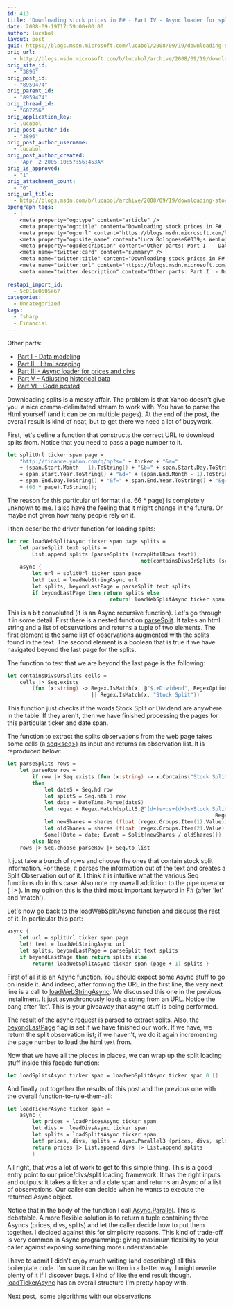 ```yaml
---
id: 413
title: 'Downloading stock prices in F# - Part IV - Async loader for splits'
date: 2008-09-19T17:59:00+00:00
author: lucabol
layout: post
guid: https://blogs.msdn.microsoft.com/lucabol/2008/09/19/downloading-stock-prices-in-f-part-iv-async-loader-for-splits/
orig_url:
  - http://blogs.msdn.microsoft.com/b/lucabol/archive/2008/09/19/downloading-stock-prices-in-f-part-iv-async-loader-for-splits.aspx
orig_site_id:
  - "3896"
orig_post_id:
  - "8959474"
orig_parent_id:
  - "8959474"
orig_thread_id:
  - "607256"
orig_application_key:
  - lucabol
orig_post_author_id:
  - "3896"
orig_post_author_username:
  - lucabol
orig_post_author_created:
  - 'Apr  2 2005 10:57:56:453AM'
orig_is_approved:
  - "1"
orig_attachment_count:
  - "0"
orig_url_title:
  - http://blogs.msdn.com/b/lucabol/archive/2008/09/19/downloading-stock-prices-in-f-part-iv-async-loader-for-splits.aspx
opengraph_tags:
  - |
    <meta property="og:type" content="article" />
    <meta property="og:title" content="Downloading stock prices in F#  - Part IV  - Async loader for splits" />
    <meta property="og:url" content="https://blogs.msdn.microsoft.com/lucabol/2008/09/19/downloading-stock-prices-in-f-part-iv-async-loader-for-splits/" />
    <meta property="og:site_name" content="Luca Bolognese&#039;s WebLog" />
    <meta property="og:description" content="Other parts: Part I  - Data modeling Part II  - Html scraping Part III  - Async loader for prices and divs Part V  - Adjusting historical data Part VI  - Code posted Downloading splits is a messy affair. The problem is that Yahoo doesn't give you&nbsp; a nice comma-delimitated stream to work with. You have..." />
    <meta name="twitter:card" content="summary" />
    <meta name="twitter:title" content="Downloading stock prices in F#  - Part IV  - Async loader for splits" />
    <meta name="twitter:url" content="https://blogs.msdn.microsoft.com/lucabol/2008/09/19/downloading-stock-prices-in-f-part-iv-async-loader-for-splits/" />
    <meta name="twitter:description" content="Other parts: Part I  - Data modeling Part II  - Html scraping Part III  - Async loader for prices and divs Part V  - Adjusting historical data Part VI  - Code posted Downloading splits is a messy affair. The problem is that Yahoo doesn't give you&nbsp; a nice comma-delimitated stream to work with. You have..." />
    
restapi_import_id:
  - 5c011e0505e67
categories:
  - Uncategorized
tags:
  - fsharp
  - Financial
---
```

Other parts:

  * [Part I  - Data modeling](http://blogs.msdn.com/lucabol/archive/2008/08/29/downloading-stock-prices-in-f-part-i-data-modeling.aspx)
  * [Part II  - Html scraping](http://blogs.msdn.com/lucabol/archive/2008/09/05/downloading-stock-prices-in-f-part-ii-html-scraping.aspx)
  * [Part III  - Async loader for prices and divs](http://blogs.msdn.com/lucabol/archive/2008/09/12/downloading-stock-prices-in-f-part-iii-async-loader-for-prices-and-divs.aspx)
  * [Part V  - Adjusting historical data](http://blogs.msdn.com/lucabol/archive/2008/09/26/downloading-stock-prices-in-f-part-v-adjusting-historical-data.aspx)
  * [Part VI  - Code posted](http://blogs.msdn.com/lucabol/archive/2008/10/20/downloading-stock-prices-in-f-part-vi-code-posted.aspx)

Downloading splits is a messy affair. The problem is that Yahoo doesn't give you&nbsp; a nice comma-delimitated stream to work with. You have to parse the Html yourself (and it can be on multiple pages). At the end of the post, the overall result is kind of neat, but to get there we need a lot of busywork.

First, let's define a function that constructs the correct URL to download splits from. Notice that you need to pass a page number to it.

```fsharp
let splitUrl ticker span page =
    "http://finance.yahoo.com/q/hp?s=" + ticker + "&a="
    + (span.Start.Month - 1).ToString() + "&b=" + span.Start.Day.ToString() + "&c=" 
    + span.Start.Year.ToString() + "&d=" + (span.End.Month - 1).ToString() + "&e="
    + span.End.Day.ToString() + "&f=" + span.End.Year.ToString() + "&g=v&z=66&y="
    + (66 * page).ToString();
```

The reason for this particular url format (i.e. 66 * page) is completely unknown to me. I also have the feeling that it might change in the future. Or maybe not given how many people rely on it.

I then describe the driver function for loading splits:

```fsharp
let rec loadWebSplitAsync ticker span page splits =
    let parseSplit text splits =
        List.append splits (parseSplits (scrapHtmlRows text)),
                                           not(containsDivsOrSplits (scrapHtmlCells text))
    async {
        let url = splitUrl ticker span page
        let! text = loadWebStringAsync url
        let splits, beyondLastPage = parseSplit text splits
        if beyondLastPage then return splits else
                                 return! loadWebSplitAsync ticker span (page + 1) splits }
```

This is a bit convoluted (it is an Async recursive function). Let's go through it in some detail. First there is a nested function <u>parseSplit</u>. It takes an html string and a list of observations and returns a tuple of two elements. The first element is the same list of observations augmented with the splits found in the text. The second element is a boolean that is true if we have navigated beyond the last page for the splits.

The function to test that we are beyond the last page is the following:

```fsharp
let containsDivsOrSplits cells =
    cells |> Seq.exists
        (fun (x:string) -> Regex.IsMatch(x, @"$.+Dividend", RegexOptions.Multiline)
                           || Regex.IsMatch(x, "Stock Split"))  
```

This function just checks if the words Stock Split or Dividend are anywhere in the table. If they aren't, then we have finished processing the pages for this particular ticker and date span.

The function to extract the splits observations from the web page takes some cells (a <u>seq<seq<string>>)</u> as input and returns an observation list. It is reproduced below:

```fsharp
let parseSplits rows =
    let parseRow row =
        if row |> Seq.exists (fun (x:string) -> x.Contains("Stock Split"))
        then
            let dateS = Seq.hd row
            let splitS = Seq.nth 1 row
            let date = DateTime.Parse(dateS)
            let regex = Regex.Match(splitS,@"(d+)s+:s+(d+)s+Stock Split",
                                                                   RegexOptions.Multiline)
            let newShares = shares (float (regex.Groups.Item(1).Value))
            let oldShares = shares (float (regex.Groups.Item(2).Value))
            Some({Date = date; Event = Split(newShares / oldShares)})
        else None
    rows |> Seq.choose parseRow |> Seq.to_list
```

It just take a bunch of rows and choose the ones that contain stock split information. For these, it parses the information out of the text and creates a Split Observation out of it. I think it is intuitive what the various Seq functions do in this case. Also note my overall addiction to the pipe operator ( |> ). In my opinion this is the third most important keyword in F# (after 'let' and 'match').

Let's now go back to the loadWebSplitAsync function and discuss the rest of it. In particular this part:

```fsharp
async {
    let url = splitUrl ticker span page
    let! text = loadWebStringAsync url
    let splits, beyondLastPage = parseSplit text splits
    if beyondLastPage then return splits else
        return! loadWebSplitAsync ticker span (page + 1) splits }
```

First of all it is an Async function. You should expect some Async stuff to go on inside it. And indeed, after forming the URL in the first line, the very next line is a call to <u>loadWebStringAsync</u>. We discussed this one in the previous installment. It just asynchronously loads a string from an URL. Notice the bang after 'let'. This is your giveaway that async stuff is being performed.

The result of the async request is parsed to extract splits. Also, the <u>beyondLastPage</u> flag is set if we have finished our work. If we have, we return the split observation list; if we haven't, we do it again incrementing the page number to load the html text from.

Now that we have all the pieces in places, we can wrap up the split loading stuff inside this facade function:

```fsharp
let loadSplitsAsync ticker span = loadWebSplitAsync ticker span 0 []
```

And finally put together the results of this post and the previous one with the overall function-to-rule-them-all:

```fsharp
let loadTickerAsync ticker span =
    async {
        let prices = loadPricesAsync ticker span
        let divs =  loadDivsAsync ticker span
        let splits = loadSplitsAsync ticker span
        let! prices, divs, splits = Async.Parallel3 (prices, divs, splits)
        return prices |> List.append divs |> List.append splits
        }
```

All right, that was a lot of work to get to this simple thing. This is a good entry point to our price/divs/split loading framework. It has the right inputs and outputs: it takes a ticker and a date span and returns an Async of a list of observations. Our caller can decide when he wants to execute the returned Async object.

Notice that in the body of the function I call <u>Async.Parallel</u>. This is debatable. A more flexible solution is to return a tuple containing three Asyncs (prices, divs, splits) and let the caller decide how to put them together. I decided against this for simplicity reasons. This kind of trade-off is very common in Async programming: giving maximum flexibility to your caller against exposing something more understandable.

I have to admit I didn't enjoy much writing (and describing) all this boilerplate code. I'm sure it can be written in a better way. I might rewrite plenty of it if I discover bugs. I kind of like the end result though. <u>loadTickerAsync</u> has an overall structure I'm pretty happy with.

Next post,&nbsp; some algorithms with our observations
